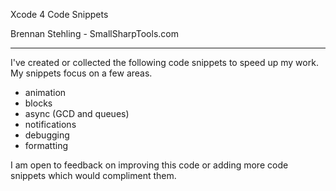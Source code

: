 Xcode 4 Code Snippets

Brennan Stehling - SmallSharpTools.com

--------------------------------------

I've created or collected the following code snippets to speed up
my work. My snippets focus on a few areas.

* animation
* blocks
* async (GCD and queues)
* notifications
* debugging
* formatting

I am open to feedback on improving this code or adding more code
snippets which would compliment them.

